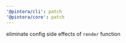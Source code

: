 ```yaml
---
'@pintora/cli': patch
'@pintora/core': patch
---
```


eliminate config side effects of `render` function
